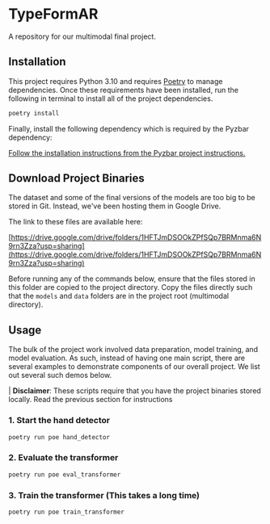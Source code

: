 # TypeFormAR

A repository for our multimodal final project.

## Installation

This project requires Python 3.10 and requires [Poetry](https://python-poetry.org/) to manage dependencies. Once these requirements have been installed, run the following in terminal to install all of the project dependencies.

```bash
poetry install
```

Finally, install the following dependency which is required by the Pyzbar dependency:

[Follow the installation instructions from the Pyzbar project instructions.](https://github.com/NaturalHistoryMuseum/pyzbar/?tab=readme-ov-file#installation)

## Download Project Binaries

The dataset and some of the final versions of the models are too big to be stored in Git. Instead, we've been hosting them in Google Drive.

The link to these files are available here:

[https://drive.google.com/drive/folders/1HFTJmDSOOkZPfSQp7BRMnma6N9rn3Zza?usp=sharing](https://drive.google.com/drive/folders/1HFTJmDSOOkZPfSQp7BRMnma6N9rn3Zza?usp=sharing)

Before running any of the commands below, ensure that the files stored in this folder are copied to the project directory. Copy the files directly such that the `models` and `data` folders are in the project root (multimodal directory).

## Usage

The bulk of the project work involved data preparation, model training, and model evaluation. As such, instead of having one main script, there are several examples to demonstrate components of our overall project. We list out several such demos below.

| **Disclaimer**: These scripts require that you have the project binaries stored locally. Read the previous section for instructions

### 1. Start the hand detector

```bash
poetry run poe hand_detector
```

### 2. Evaluate the transformer

```bash
poetry run poe eval_transformer
```

### 3. Train the transformer (This takes a long time)

```bash
poetry run poe train_transformer
```
